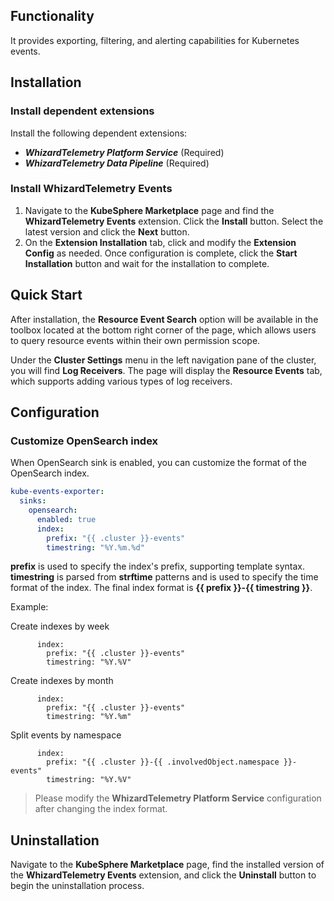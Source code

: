 ## Functionality

It provides exporting, filtering, and alerting capabilities for Kubernetes events.

## Installation

### Install dependent extensions

Install the following dependent extensions:  

- ***WhizardTelemetry Platform Service*** (Required)
- ***WhizardTelemetry Data Pipeline*** (Required)

### Install WhizardTelemetry Events

1. Navigate to the **KubeSphere Marketplace** page and find the **WhizardTelemetry Events** extension. Click the **Install** button. Select the latest version and click the **Next** button.
2. On the **Extension Installation** tab, click and modify the **Extension Config** as needed. Once configuration is complete, click the **Start Installation** button and wait for the installation to complete.


## Quick Start

After installation, the **Resource Event Search** option will be available in the toolbox located at the bottom right corner of the page, which allows users to query resource events within their own permission scope.

Under the **Cluster Settings** menu in the left navigation pane of the cluster, you will find **Log Receivers**. The page will display the **Resource Events** tab, which supports adding various types of log receivers.


## Configuration

### Customize OpenSearch index

When OpenSearch sink is enabled, you can customize the format of the OpenSearch index.

```yaml
kube-events-exporter:
  sinks:
    opensearch:
      enabled: true
      index:
        prefix: "{{ .cluster }}-events"
        timestring: "%Y.%m.%d"
```

**prefix** is used to specify the index's prefix, supporting template syntax. **timestring** is parsed from **strftime** patterns and is used to specify the time format of the index. The final index format is **{{ prefix }}-{{ timestring }}**.

Example:

Create indexes by week

```
      index:
        prefix: "{{ .cluster }}-events"
        timestring: "%Y.%V"
```

Create indexes by month

```
      index:
        prefix: "{{ .cluster }}-events"
        timestring: "%Y.%m"
```

Split events by namespace

```
      index:
        prefix: "{{ .cluster }}-{{ .involvedObject.namespace }}-events"
        timestring: "%Y.%V"
```

> Please modify the **WhizardTelemetry Platform Service** configuration after changing the index format.

## Uninstallation

Navigate to the **KubeSphere Marketplace** page, find the installed version of the **WhizardTelemetry Events** extension, and click the **Uninstall** button to begin the uninstallation process.
